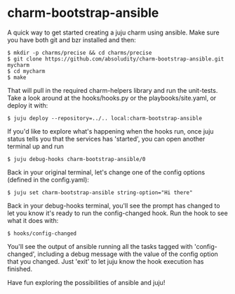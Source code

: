 charm-bootstrap-ansible
=======================

A quick way to get started creating a juju charm using
ansible. Make sure you have both git and bzr installed and then:

```
$ mkdir -p charms/precise && cd charms/precise
$ git clone https://github.com/absoludity/charm-bootstrap-ansible.git mycharm
$ cd mycharm
$ make
```

That will pull in the required charm-helpers library and run the unit-tests.
Take a look around at the hooks/hooks.py or the playbooks/site.yaml,
or deploy it with:

```
$ juju deploy --repository=../.. local:charm-bootstrap-ansible
```

If you'd like to explore what's happening when the hooks run,
once juju status tells you that the services has 'started', you can
open another terminal up and run

```
$ juju debug-hooks charm-bootstrap-ansible/0
```

Back in your original terminal, let's change one of the config
options (defined in the config.yaml):

```
$ juju set charm-bootstrap-ansible string-option="Hi there"
```

Back in your debug-hooks terminal, you'll see the prompt
has changed to let you know it's ready to run the config-changed
hook. Run the hook to see what it does with:

```
$ hooks/config-changed
```

You'll see the output of ansible running all the tasks tagged with
'config-changed', including a debug message with the value of
the config option that you changed. Just 'exit' to let juju know
the hook execution has finished.

Have fun exploring the possibilities of ansible and juju!

[1]: http://ansibleworks.com/
